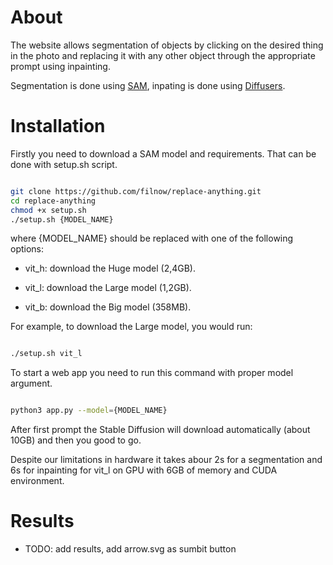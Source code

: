 # About

The website allows segmentation of objects by clicking on the desired thing in the photo and replacing it with any other object through the appropriate prompt using inpainting.

Segmentation is done using [SAM](https://github.com/facebookresearch/segment-anything), inpating is done using [Diffusers](https://github.com/huggingface/diffusers).

# Installation 

Firstly you need to download a SAM model and requirements.
That can be done with setup.sh script.

```bash

git clone https://github.com/filnow/replace-anything.git
cd replace-anything
chmod +x setup.sh
./setup.sh {MODEL_NAME}

```
where {MODEL_NAME} should be replaced with one of the following options:

* vit_h: download the Huge model (2,4GB).

* vit_l: download the Large model (1,2GB).

* vit_b: download the Big model (358MB).

For example, to download the Large model, you would run:

```bash

./setup.sh vit_l

```
To start a web app you need to run this command with proper model argument.

```bash

python3 app.py --model={MODEL_NAME}

```

After first prompt the Stable Diffusion will download automatically (about 10GB) and then you good to go.

Despite our limitations in hardware it takes abour 2s for a segmentation and 6s for inpainting for vit_l on GPU with 6GB of memory and CUDA environment.

# Results

* TODO: add results, add arrow.svg as sumbit button


